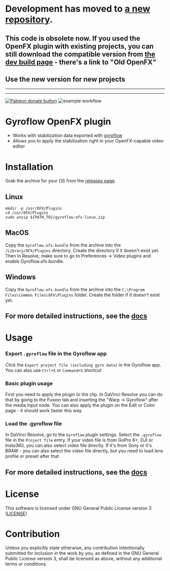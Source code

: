 # Development has moved to [a new repository](https://github.com/gyroflow/gyroflow-plugins).
## This code is obsolete now. If you used the OpenFX plugin with existing projects, you can still download the compatible version from [the dev build page](https://gyroflow.xyz/devbuild/) - there's a link to "Old OpenFX"
## Use the new version for new projects

<hr>
<hr>

<span class="badge-patreon"><a href="https://www.patreon.com/smartislav" title="Donate to this project using Patreon"><img src="https://img.shields.io/badge/patreon-donate-yellow.svg" alt="Patreon donate button" /></a></span>
![example workflow](https://github.com/gyroflow/gyroflow-ofx/actions/workflows/build.yml/badge.svg)

# Gyroflow OpenFX plugin

* Works with stabilization data exported with [gyroflow](http://gyroflow.xyz/)
* Allows you to apply the stabilization right in your OpenFX-capable video editor

# Installation

Grab the archive for your OS from the [releases page](https://github.com/gyroflow/gyroflow-ofx/releases).

## Linux

    mkdir -p /usr/OFX/Plugins
    cd /usr/OFX/Plugins
    sudo unzip ${PATH_TO}/gyroflow-ofx-linux.zip

## MacOS

Copy the `Gyroflow.ofx.bundle` from the archive into the `/Library/OFX/Plugins` directory.
Create the directory if it doesn't exist yet.
Then in Resolve, make sure to go to Preferences -> Video plugins and enable Gyroflow.ofx.bundle.

## Windows

Copy the `Gyroflow.ofx.bundle` from the archive into the `C:\Program Files\Common Files\OFX\Plugins` folder.
Create the folder if it doesn't exist yet.

## For more detailed instructions, see the [docs](https://docs.gyroflow.xyz/app/video-editor-plugins/davinci-resolve-openfx#installation)

# Usage

### Export `.gyroflow` file in the Gyroflow app

Click the `Export project file (including gyro data)` in the Gyroflow app. You can also use `Ctrl+S` or `Command+S` shortcut

### Basic plugin usage

First you need to apply the plugin to the clip.
In DaVinci Resolve you can do that by going to the Fusion tab and inserting the "Warp -> Gyroflow" after the media input node.
You can also apply the plugin on the Edit or Color page - it should work faster this way.

### Load the .gyroflow file

In DaVinci Resolve, go to the `Gyroflow` plugin settings. Select the `.gyroflow` file in the `Project file` entry.
If your video file is from GoPro 8+, DJI or Insta360, you can also select video file directly. If it's from Sony or it's BRAW - you can also select the video file directly, but you need to load lens profile or preset after that.

## For more detailed instructions, see the [docs](https://docs.gyroflow.xyz/app/video-editor-plugins/general-plugin-workflow)


# License

This software is licensed under GNU General Public License version 3 ([LICENSE](LICENSE))

# Contribution

Unless you explicitly state otherwise, any contribution intentionally submitted
for inclusion in the work by you, as defined in the GNU General Public License version 3, shall be
licensed as above, without any additional terms or conditions.
